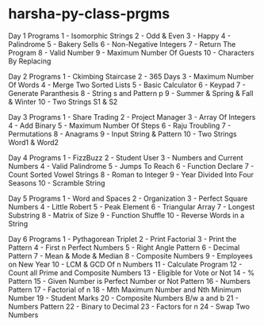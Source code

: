 # harsha-py-class-prgms


Day 1 Programs
1 - Isomorphic Strings
2 - Odd & Even 
3 - Happy
4 - Palindrome
5 - Bakery Sells
6 - Non-Negative Integers
7 - Return The Program
8 - Valid Number
9 - Maximum Number Of Guests
10 - Characters By Replacing

Day 2 Programs
1 - Ckimbing Staircase
2 - 365 Days
3 - Maximum Number Of Words
4 - Merge Two Sorted Lists
5 - Basic Calculator
6 - Keypad
7 - Generate Paranthesis
8 - String s and Pattern p
9 - Summer & Spring & Fall & Winter
10 - Two Strings S1 & S2

Day 3 Programs
1 - Share Trading
2 - Project Manager
3 - Array Of Integers
4 - Add Binary
5 - Maximum Number Of Steps
6 - Raju Troubling
7 - Permutations
8 - Anagrams
9 - Input String & Pattern
10 - Two Strings Word1 & Word2

Day 4 Programs
1 - FizzBuzz
2 - Student User
3 - Numbers and Current Numbers
4 - Valid Palindrome
5 - Jumps To Reach
6 - Function Declare
7 - Count Sorted Vowel Strings
8 - Roman to Integer
9 - Year Divided Into Four Seasons
10 - Scramble String

Day 5 Programs
1 - Word and Spaces
2 - Organization
3 - Perfect Square Numbers
4 - Little Robert
5 - Peak Element
6 - Triangular Array
7 - Longest Substring
8 - Matrix of Size 
9 - Function Shuffle
10 - Reverse Words in a String

Day 6 Programs
1 - Pythagorean Triplet
2 - Print Factorial
3 - Print the Pattern
4 - First n Perfect Numbers
5 - Right Angle Pattern
6 - Decimal Pattern
7 - Mean & Mode & Median
8 - Composite Numbers
9 - Employees on New Year
10 - LCM & GCD Of n Numbers
11 - Calculate Program
12 - Count all Prime and Composite Numbers
13 - Eligible for Vote or Not
14 - % Pattern
15 - Given Number is Perfect Number or Not Pattern
16 - Numbers Pattern
17 - Factorial of n
18 - Mth Maximum Number and Nth Minimum Number
19 - Student Marks
20 - Composite Numbers B/w a and b
21 - Numbers Pattern
22 - Binary to Decimal
23 - Factors for n
24 - Swap Two Numbers
